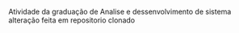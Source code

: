 Atividade da graduação de Analise e dessenvolvimento de sistema
alteração feita em repositorio clonado
